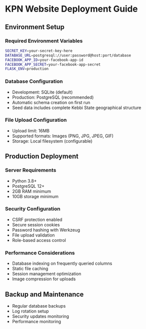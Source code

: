 # KPN Website Deployment Guide

## Environment Setup

### Required Environment Variables
```bash
SECRET_KEY=your-secret-key-here
DATABASE_URL=postgresql://user:password@host:port/database
FACEBOOK_APP_ID=your-facebook-app-id
FACEBOOK_APP_SECRET=your-facebook-app-secret
FLASK_ENV=production
```

### Database Configuration
- Development: SQLite (default)
- Production: PostgreSQL (recommended)
- Automatic schema creation on first run
- Seed data includes complete Kebbi State geographical structure

### File Upload Configuration
- Upload limit: 16MB
- Supported formats: Images (PNG, JPG, JPEG, GIF)
- Storage: Local filesystem (configurable)

## Production Deployment

### Server Requirements
- Python 3.8+
- PostgreSQL 12+
- 2GB RAM minimum
- 10GB storage minimum

### Security Configuration
- CSRF protection enabled
- Secure session cookies
- Password hashing with Werkzeug
- File upload validation
- Role-based access control

### Performance Considerations
- Database indexing on frequently queried columns
- Static file caching
- Session management optimization
- Image compression for uploads

## Backup and Maintenance
- Regular database backups
- Log rotation setup
- Security updates monitoring
- Performance monitoring